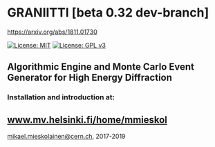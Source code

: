 # GRANIITTI [beta 0.32 dev-branch] 
https://arxiv.org/abs/1811.01730

[![License: MIT](https://img.shields.io/badge/License-MIT-yellow.svg)](https://opensource.org/licenses/MIT)
[![License: GPL v3](https://img.shields.io/badge/License-GPLv3-blue.svg)](https://www.gnu.org/licenses/gpl-3.0)

## Algorithmic Engine and Monte Carlo Event Generator for High Energy Diffraction


### Installation and introduction at:
## www.mv.helsinki.fi/home/mmieskol


mikael.mieskolainen@cern.ch, 2017-2019

